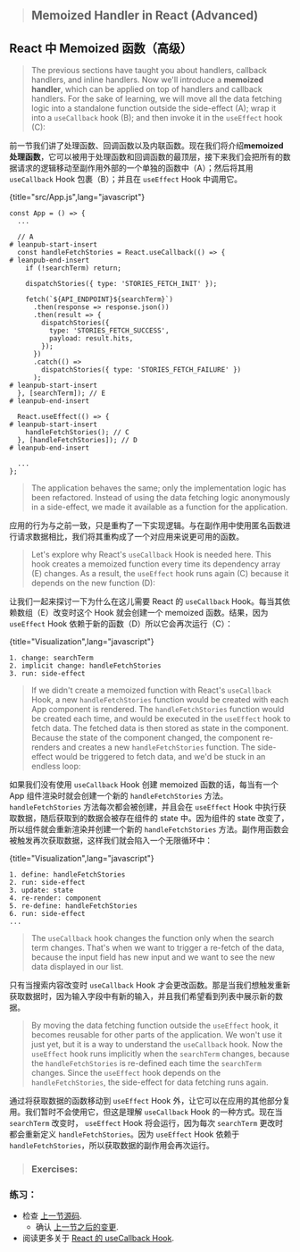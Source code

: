 > ## Memoized Handler in React (Advanced)

## React 中 Memoized 函数（高级）

> The previous sections have taught you about handlers, callback handlers, and inline handlers. Now we'll introduce a **memoized handler**, which can be applied on top of handlers and callback handlers. For the sake of learning, we will move all the data fetching logic into a standalone function outside the side-effect (A); wrap it into a `useCallback` hook (B); and then invoke it in the `useEffect` hook (C):

前一节我们讲了处理函数、回调函数以及内联函数。现在我们将介绍**memoized 处理函数**，它可以被用于处理函数和回调函数的最顶层，接下来我们会把所有的数据请求的逻辑移动至副作用外部的一个单独的函数中（A）；然后将其用 `useCallback` Hook 包裹（B）；并且在 `useEffect` Hook 中调用它。

{title="src/App.js",lang="javascript"}
~~~~~~~
const App = () => {
  ...

  // A
# leanpub-start-insert
  const handleFetchStories = React.useCallback(() => {
# leanpub-end-insert
    if (!searchTerm) return;

    dispatchStories({ type: 'STORIES_FETCH_INIT' });

    fetch(`${API_ENDPOINT}${searchTerm}`)
      .then(response => response.json())
      .then(result => {
        dispatchStories({
          type: 'STORIES_FETCH_SUCCESS',
          payload: result.hits,
        });
      })
      .catch(() =>
        dispatchStories({ type: 'STORIES_FETCH_FAILURE' })
      );
# leanpub-start-insert
  }, [searchTerm]); // E
# leanpub-end-insert

  React.useEffect(() => {
# leanpub-start-insert
    handleFetchStories(); // C
  }, [handleFetchStories]); // D
# leanpub-end-insert

  ...
};
~~~~~~~

> The application behaves the same; only the implementation logic has been refactored. Instead of using the data fetching logic anonymously in a side-effect, we made it available as a function for the application.

应用的行为与之前一致，只是重构了一下实现逻辑。与在副作用中使用匿名函数进行请求数据相比，我们将其重构成了一个对应用来说更可用的函数。

> Let's explore  why React's `useCallback` Hook is needed here. This hook creates a memoized function every time its dependency array (E) changes. As a result, the `useEffect` hook runs again (C) because it depends on the new function (D):

让我们一起来探讨一下为什么在这儿需要 React 的 `useCallback` Hook。每当其依赖数组（E）改变时这个 Hook 就会创建一个 memoized 函数。结果，因为 `useEffect` Hook 依赖于新的函数（D）所以它会再次运行（C）：

{title="Visualization",lang="javascript"}
~~~~~~~
1. change: searchTerm
2. implicit change: handleFetchStories
3. run: side-effect
~~~~~~~

> If we didn't create a memoized function with React's `useCallback` Hook, a new `handleFetchStories` function would be created with each App component is rendered. The `handleFetchStories` function would be created each time, and would be executed in the `useEffect` hook to fetch data. The fetched data is then stored as state in the component. Because the state of the component changed, the component re-renders and creates a new `handleFetchStories` function. The side-effect would be triggered to fetch data, and we'd be stuck in an endless loop:

如果我们没有使用 `useCallback` Hook 创建 memoized 函数的话，每当有一个 App 组件渲染时就会创建一个新的 `handleFetchStories` 方法。`handleFetchStories` 方法每次都会被创建，并且会在 `useEffect` Hook 中执行获取数据，随后获取到的数据会被存在组件的 state 中。因为组件的 state 改变了，所以组件就会重新渲染并创建一个新的 `handleFetchStories` 方法。副作用函数会被触发再次获取数据，这样我们就会陷入一个无限循环中：

{title="Visualization",lang="javascript"}
~~~~~~~
1. define: handleFetchStories
2. run: side-effect
3. update: state
4. re-render: component
5. re-define: handleFetchStories
6. run: side-effect
...
~~~~~~~

> The `useCallback` hook changes the function only when the search term changes. That's when we want to trigger a re-fetch of the data, because the input field has new input and we want to see the new data displayed in our list.

只有当搜索内容改变时 `useCallback` Hook 才会更改函数。那是当我们想触发重新获取数据时，因为输入字段中有新的输入，并且我们希望看到列表中展示新的数据。

> By moving the data fetching function outside the `useEffect` hook, it becomes reusable for other parts of the application. We won't use it just yet, but it is a way to understand the `useCallback` hook. Now the `useEffect` hook runs implicitly when the `searchTerm` changes, because the `handleFetchStories` is re-defined each time the `searchTerm` changes. Since the `useEffect` hook depends on the `handleFetchStories`, the side-effect for data fetching runs again.

通过将获取数据的函数移动到 `useEffect` Hook 外，让它可以在应用的其他部分复用。我们暂时不会使用它，但这是理解 `useCallback` Hook 的一种方式。现在当 `searchTerm` 改变时， `useEffect` Hook 将会运行，因为每次 `searchTerm` 更改时都会重新定义 `handleFetchStories`。因为 `useEffect` Hook 依赖于 `handleFetchStories`，所以获取数据的副作用会再次运行。

> ### Exercises:

### 练习：

* 检查 [上一节源码](https://codesandbox.io/s/github/the-road-to-learn-react/hacker-stories/tree/hs/Memoized-Handler-in-React).
  * 确认 [上一节之后的变更](https://github.com/the-road-to-learn-react/hacker-stories/compare/hs/Data-Re-Fetching-in-React...hs/Memoized-Handler-in-React?expand=1).
* 阅读更多关于 [React 的 useCallback Hook](https://reactjs.org/docs/hooks-reference.html#usecallback).